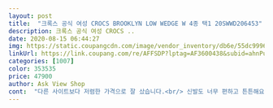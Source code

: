 ```yaml
---
layout: post 
title:  "크록스 공식 여성 CROCS BROOKLYN LOW WEDGE W 4종 택1 20SWWD206453" 
description: 크록스 공식 여성 CROCS ..
date: 2020-08-15 06:44:27 
img: https://static.coupangcdn.com/image/vendor_inventory/db6e/55dc9996dba5395f8a278826b6c1132b5a1be91c70a61684a020b3493e2b.jpg 
linkUrl: https://link.coupang.com/re/AFFSDP?lptag=AF3600438&subid=ahnPublicAsk&pageKey=1302192099&itemId=2316112586&vendorItemId=71191021961&traceid=V0-113-6565e673b361d051 
categories: [1007] 
color: 353535 
price: 47900 
author: Ask View Shop 
cont:  "다른 사이트보다 저렴한 가격으로 잘 샀습니다.<br/> 신발도 너무 편하고 튼튼해요.<br/><br/>발이 커보여요<br/>생각보다 싸이즈가 커요<br/>신었을때 모양은 보통<br/>예쁘고 편하네요 발은 좀 넓적해보이네요…<br/>제가 발등에 살이 없어서 그런건지<br/>편해요<br/>" 
---
```

